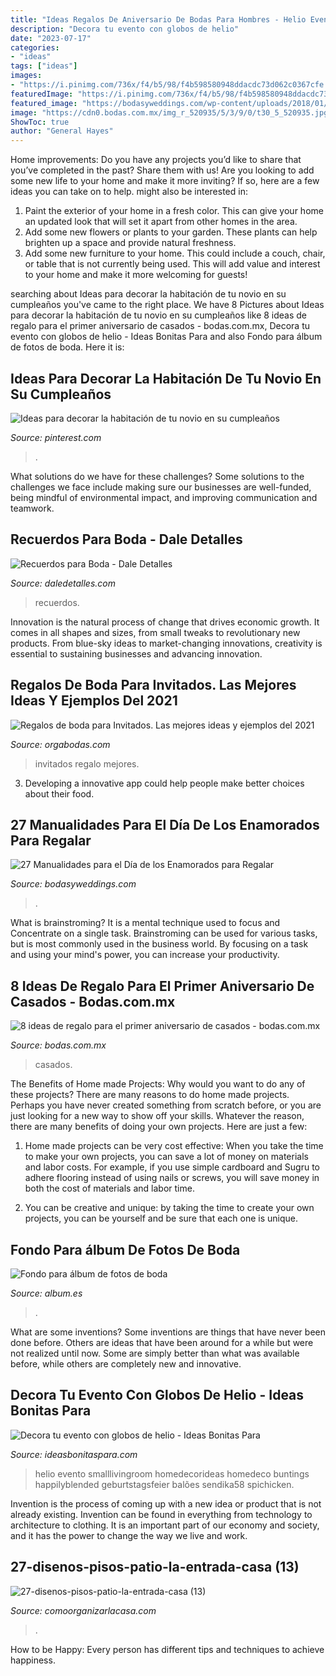 ```yaml
---
title: "Ideas Regalos De Aniversario De Bodas Para Hombres - Helio Evento Smalllivingroom Homedecorideas Homedeco Buntings Happilyblended Geburtstagsfeier Balões Sendika58 Spichicken"
description: "Decora tu evento con globos de helio"
date: "2023-07-17"
categories:
- "ideas"
tags: ["ideas"]
images:
- "https://i.pinimg.com/736x/f4/b5/98/f4b598580948ddacdc73d062c0367cfe.jpg"
featuredImage: "https://i.pinimg.com/736x/f4/b5/98/f4b598580948ddacdc73d062c0367cfe.jpg"
featured_image: "https://bodasyweddings.com/wp-content/uploads/2018/01/decoracion-del-cuarto.jpg"
image: "https://cdn0.bodas.com.mx/img_r_520935/5/3/9/0/t30_5_520935.jpg"
ShowToc: true
author: "General Hayes"
---
```



Home improvements: Do you have any projects you’d like to share that you’ve completed in the past? Share them with us!
Are you looking to add some new life to your home and make it more inviting? If so, here are a few ideas you can take on to help. might also be interested in: 
1. Paint the exterior of your home in a fresh color. This can give your home an updated look that will set it apart from other homes in the area. 
2. Add some new flowers or plants to your garden. These plants can help brighten up a space and provide natural freshness. 
3. Add some new furniture to your home. This could include a couch, chair, or table that is not currently being used. This will add value and interest to your home and make it more welcoming for guests!

	

		
searching about Ideas para decorar la habitación de tu novio en su cumpleaños you've came to the right place. We have 8 Pictures about Ideas para decorar la habitación de tu novio en su cumpleaños like 8 ideas de regalo para el primer aniversario de casados - bodas.com.mx, Decora tu evento con globos de helio - Ideas Bonitas Para and also Fondo para álbum de fotos de boda. Here it is:
		
    
## Ideas Para Decorar La Habitación De Tu Novio En Su Cumpleaños

<img loading=lazy src="https://i.pinimg.com/736x/f4/b5/98/f4b598580948ddacdc73d062c0367cfe.jpg" onerror="this.onerror=null;this.src='https://tse4.mm.bing.net/th?id=OIP.BRuFJd5xh57zJrsDXkerNQHaJ4&amp;pid=15.1';" alt="Ideas para decorar la habitación de tu novio en su cumpleaños">

_Source: pinterest.com_

>. 

	

What solutions do we have for these challenges?
Some solutions to the challenges we face include making sure our businesses are well-funded, being mindful of environmental impact, and improving communication and teamwork.

    
## Recuerdos Para Boda - Dale Detalles

<img loading=lazy src="https://i1.wp.com/www.daledetalles.com/wp-content/uploads/2016/07/recuerdos-para-boda20.jpg" onerror="this.onerror=null;this.src='https://tse3.mm.bing.net/th?id=OIP.POHlKd7P-JxbvYD2ohB5BAAAAA&amp;pid=15.1';" alt="Recuerdos para Boda - Dale Detalles">

_Source: daledetalles.com_

>recuerdos. 

	

Innovation is the natural process of change that drives economic growth. It comes in all shapes and sizes, from small tweaks to revolutionary new products. From blue-sky ideas to market-changing innovations, creativity is essential to sustaining businesses and advancing innovation.

    
## Regalos De Boda Para Invitados. Las Mejores Ideas Y Ejemplos Del 2021

<img loading=lazy src="https://orgabodas.com/wp-content/uploads/2018/08/regalo-de-bodas-invitados-4.jpg" onerror="this.onerror=null;this.src='https://tse3.mm.bing.net/th?id=OIP.Hvezy33plaWidjnVFtAUIAHaEj&amp;pid=15.1';" alt="Regalos de boda para Invitados. Las mejores ideas y ejemplos del 2021">

_Source: orgabodas.com_

>invitados regalo mejores. 

	

3. Developing a innovative app could help people make better choices about their food.

    
## 27 Manualidades Para El Día De Los Enamorados Para Regalar

<img loading=lazy src="https://bodasyweddings.com/wp-content/uploads/2018/01/decoracion-del-cuarto.jpg" onerror="this.onerror=null;this.src='https://tse1.mm.bing.net/th?id=OIP.rCfSy9E2CgCalXlkptrB6gAAAA&amp;pid=15.1';" alt="27 Manualidades para el Día de los Enamorados para Regalar">

_Source: bodasyweddings.com_

>. 

	

What is brainstroming? It is a mental technique used to focus and Concentrate on a single task. Brainstroming can be used for various tasks, but is most commonly used in the business world. By focusing on a task and using your mind's power, you can increase your productivity.

    
## 8 Ideas De Regalo Para El Primer Aniversario De Casados - Bodas.com.mx

<img loading=lazy src="https://cdn0.bodas.com.mx/img_r_520935/5/3/9/0/t30_5_520935.jpg" onerror="this.onerror=null;this.src='https://tse3.mm.bing.net/th?id=OIP.dNjLt7kKwsmnnqlItBoH-AHaE8&amp;pid=15.1';" alt="8 ideas de regalo para el primer aniversario de casados - bodas.com.mx">

_Source: bodas.com.mx_

>casados. 

	

The Benefits of Home made Projects: Why would you want to do any of these projects?
There are many reasons to do home made projects. Perhaps you have never created something from scratch before, or you are just looking for a new way to show off your skills. Whatever the reason, there are many benefits of doing your own projects. Here are just a few: 
1. Home made projects can be very cost effective: When you take the time to make your own projects, you can save a lot of money on materials and labor costs. For example, if you use simple cardboard and Sugru to adhere flooring instead of using nails or screws, you will save money in both the cost of materials and labor time. 

2. You can be creative and unique: by taking the time to create your own projects, you can be yourself and be sure that each one is unique.

    
## Fondo Para álbum De Fotos De Boda

<img loading=lazy src="https://album.es/fotos/uploads/imagenes/thumbs/fondo-para-album-de-fotos-de-boda_bodas-14-classic_1200px.jpg" onerror="this.onerror=null;this.src='https://tse1.mm.bing.net/th?id=OIP.v50phSvQhY9vA8j3-HWLDwHaFD&amp;pid=15.1';" alt="Fondo para álbum de fotos de boda">

_Source: album.es_

>. 

	

What are some inventions?
Some inventions are things that have never been done before. Others are ideas that have been around for a while but were not realized until now. Some are simply better than what was available before, while others are completely new and innovative.

    
## Decora Tu Evento Con Globos De Helio - Ideas Bonitas Para

<img loading=lazy src="http://ideasbonitaspara.com/wp-content/uploads/2016/11/decoracion-de-eventos-con-globos-de-helio.jpg" onerror="this.onerror=null;this.src='https://tse4.mm.bing.net/th?id=OIP.se8bVZn2fyJJFpAmdoSFeAHaLJ&amp;pid=15.1';" alt="Decora tu evento con globos de helio - Ideas Bonitas Para">

_Source: ideasbonitaspara.com_

>helio evento smalllivingroom homedecorideas homedeco buntings happilyblended geburtstagsfeier balões sendika58 spichicken. 

	

Invention is the process of coming up with a new idea or product that is not already existing. Invention can be found in everything from technology to architecture to clothing. It is an important part of our economy and society, and it has the power to change the way we live and work.

    
## 27-disenos-pisos-patio-la-entrada-casa (13)

<img loading=lazy src="https://comoorganizarlacasa.com/wp-content/uploads/2017/07/27-disenos-pisos-patio-la-entrada-casa-13.jpg" onerror="this.onerror=null;this.src='https://tse4.mm.bing.net/th?id=OIP.Qe0TXOqOJ0JayKoyuAYiQQHaJc&amp;pid=15.1';" alt="27-disenos-pisos-patio-la-entrada-casa (13)">

_Source: comoorganizarlacasa.com_

>. 

	

How to be Happy: Every person has different tips and techniques to achieve happiness.
 

